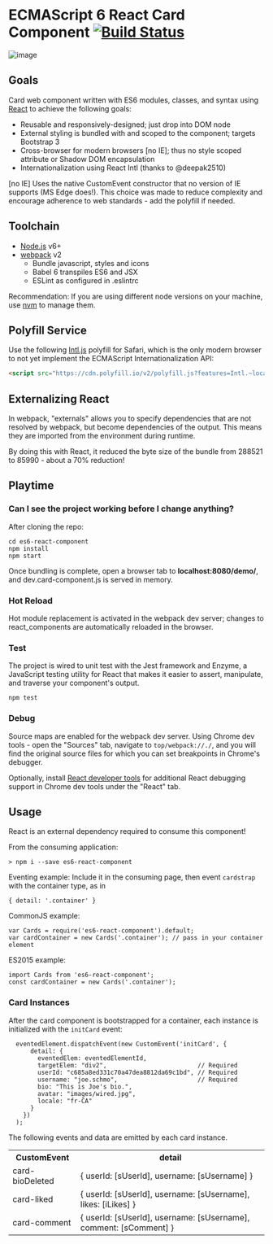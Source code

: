 # ECMAScript 6 React Card Component [![Build Status](https://travis-ci.org/aaronkaka/es6-react-component.svg?branch=master)](https://travis-ci.org/aaronkaka/es6-react-component)

![image](https://user-images.githubusercontent.com/1950683/27719111-5628e406-5d1e-11e7-8554-6a09829f01db.png)

## Goals

Card web component written with ES6 modules, classes, and syntax using [React](http://facebook.github.io/react) to 
achieve the following goals:

- Reusable and responsively-designed; just drop into DOM node
- External styling is bundled with and scoped to the component; targets Bootstrap 3
- Cross-browser for modern browsers [no IE]; thus no style scoped attribute or Shadow DOM encapsulation
- Internationalization using React Intl (thanks to @deepak2510)

[no IE] Uses the native CustomEvent constructor that no version of IE supports (MS Edge does!). This choice was made to 
reduce complexity and encourage adherence to web standards - add the polyfill if needed.

## Toolchain

- [Node.js](http://nodejs.org) v6+
- [webpack](https://webpack.github.io/) v2
    - Bundle javascript, styles and icons
    - Babel 6 transpiles ES6 and JSX
    - ESLint as configured in .eslintrc

Recommendation: If you are using different node versions on your machine, use [nvm](https://github.com/creationix/nvm) 
to manage them.

## Polyfill Service

Use the following [Intl.js](https://github.com/andyearnshaw/Intl.js/) polyfill for Safari, which is the only modern 
browser to not yet implement the ECMAScript Internationalization API:

```html
<script src="https://cdn.polyfill.io/v2/polyfill.js?features=Intl.~locale.en,Intl.~locale.fr"></script>
```

## Externalizing React

In webpack, "externals" allows you to specify dependencies that are not resolved by webpack, but become dependencies of 
the output. This means they are imported from the environment during runtime.

By doing this with React, it reduced the byte size of the bundle from 288521 to 85990 - about a 70% reduction!

## Playtime

### Can I see the project working before I change anything?

After cloning the repo:

    cd es6-react-component
    npm install
    npm start

Once bundling is complete, open a browser tab to **localhost:8080/demo/**, and dev.card-component.js is served in memory.

### Hot Reload

Hot module replacement is activated in the webpack dev server; changes to react_components are automatically reloaded in
 the browser.

### Test

The project is wired to unit test with the Jest framework and Enzyme, a JavaScript testing utility for React that makes 
it easier to assert, manipulate, and traverse your component's output.

    npm test    

### Debug

Source maps are enabled for the webpack dev server. Using Chrome dev tools - open the "Sources" tab, navigate to 
`top/webpack://./`, and you will find the original source files for which you can set breakpoints in Chrome's debugger.

Optionally, install [React developer tools](https://chrome.google.com/webstore/detail/react-developer-tools/fmkadmapgofadopljbjfkapdkoienihi?hl=en)
for additional React debugging support in Chrome dev tools under the "React" tab.

## Usage

React is an external dependency required to consume this component!

From the consuming application:
     
    > npm i --save es6-react-component

Eventing example: Include it in the consuming page, then event `cardstrap` with the container type, as in

    { detail: '.container' }

CommonJS example:

    var Cards = require('es6-react-component').default;
    var cardContainer = new Cards('.container'); // pass in your container element
    
ES2015 example:

    import Cards from 'es6-react-component';
    const cardContainer = new Cards('.container');
    
### Card Instances

After the card component is bootstrapped for a container, each instance is initialized with the `initCard` event:

      eventedElement.dispatchEvent(new CustomEvent('initCard', {
          detail: {
            eventedElem: eventedElementId,
            targetElem: "div2",                         // Required
            userId: "c685a8ed331c70a47dea8812da69c1bd", // Required
            username: "joe.schmo",                      // Required
            bio: "This is Joe's bio.",
            avatar: "images/wired.jpg",
            locale: "fr-CA"
          }
        })
      );

The following events and data are emitted by each card instance.

<table>
    <tr>
        <th>CustomEvent</th><th>detail</th>
    </tr>
    <tr>
        <td>card-bioDeleted</td><td>{ userId: [sUserId], username: [sUsername] }</td>
    </tr>
    <tr>
        <td>card-liked</td><td>{ userId: [sUserId], username: [sUsername], likes: [iLikes] }</td>
    </tr>
    <tr>
        <td>card-comment</td><td>{ userId: [sUserId], username: [sUsername], comment: [sComment] }</td>
    </tr>
</table>
